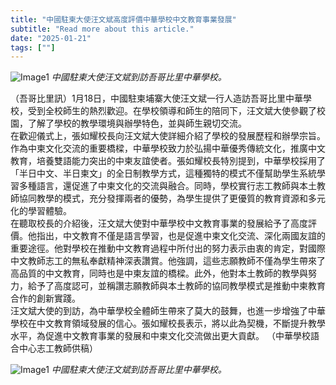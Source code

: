 ```yaml
---
title: "中國駐柬大使汪文斌高度評價中華學校中文教育事業發展"
subtitle: "Read more about this article."
date: "2025-01-21"
tags: [""]
---
```


![Image1](/thumbnails/Chinese-Ambassador-Education.jpg "Meeting")
*中國駐柬大使汪文斌到訪吾哥比里中華學校。*

（吾哥比里訊）1月18日，中國駐柬埔寨大使汪文斌一行人造訪吾哥比里中華學校，受到全校師生的熱烈歡迎。在學校領導和師生的陪同下，汪文斌大使參觀了校園，了解了學校的教學環境與辦學特色，並與師生親切交流。
<br/>
在歡迎儀式上，張如耀校長向汪文斌大使詳細介紹了學校的發展歷程和辦學宗旨。作為中柬文化交流的重要橋樑，中華學校致力於弘揚中華優秀傳統文化，推廣中文教育，培養雙語能力突出的中柬友誼使者。張如耀校長特別提到，中華學校採用了「半日中文、半日柬文」的全日制教學方式，這種獨特的模式不僅幫助學生系統學習多種語言，還促進了中柬文化的交流與融合。同時，學校實行志工教師與本土教師協同教學的模式，充分發揮兩者的優勢，為學生提供了更優質的教育資源和多元化的學習體驗。
<br/>
在聽取校長的介紹後，汪文斌大使對中華學校中文教育事業的發展給予了高度評價。他指出，中文教育不僅是語言學習，也是促進中柬文化交流、深化兩國友誼的重要途徑。他對學校在推動中文教育過程中所付出的努力表示由衷的肯定，對國際中文教師志工的無私奉獻精神深表讚賞。他強調，這些志願教師不僅為學生帶來了高品質的中文教育，同時也是中柬友誼的橋樑。此外，他對本土教師的教學與努力，給予了高度認可，並稱讚志願教師與本土教師的協同教學模式是推動中柬教育合作的創新實踐。
<br/>
汪文斌大使的到訪，為中華學校全體師生帶來了莫大的鼓舞，也進一步增強了中華學校在中文教育領域發展的信心。張如耀校長表示，將以此為契機，不斷提升教學水平，為促進中文教育事業的發展和中柬文化交流做出更大貢獻。 （中華學校語合中心志工教師供稿）

![Image1](/images/Chinese-Ambassador-Education/img1.jpg "Meeting")
*中國駐柬大使汪文斌到訪吾哥比里中華學校。*
